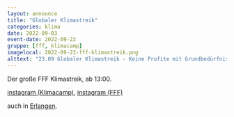 ```yaml
---
layout: announce
title: "Globaler Klimastreik"
categories: klima 
date: 2022-09-03
event-date: 2022-09-23
gruppe: [fff, klimacamp]
imagelocal: 2022-09-23-fff-klimastreik.png
alttext: "23.09 Globaler Klimastreik - Keine Profite mit Grundbedürfnissen! Keine Profite mit Klimazerstörung! - Klimakiller machen Rekordprofite, die Bevölkerung soll zahlen (inkl. Beleggrafik von statista) - Keine Profite mit Grundbedüfnisse - Übergewinnsteuer jetzt! - RWE & Co. vergesellschaften! - 23.09 Globaler Klimastreik"
---
```


Der große FFF Klimastreik, ab 13:00.

[instagram (Klimacamp)](https://www.instagram.com/p/CiC0H-yKJB2/), [instagram (FFF)](https://www.instagram.com/p/ChVMP_XNMIx/)

auch in [Erlangen](https://www.instagram.com/p/Cg7U7Jqqnu9/).

